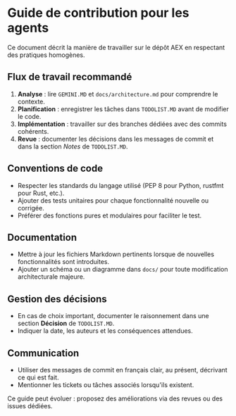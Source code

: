 # Guide de contribution pour les agents

Ce document décrit la manière de travailler sur le dépôt AEX en respectant des pratiques homogènes.

## Flux de travail recommandé
1. **Analyse** : lire `GEMINI.MD` et `docs/architecture.md` pour comprendre le contexte.
2. **Planification** : enregistrer les tâches dans `TODOLIST.MD` avant de modifier le code.
3. **Implémentation** : travailler sur des branches dédiées avec des commits cohérents.
4. **Revue** : documenter les décisions dans les messages de commit et dans la section _Notes_ de `TODOLIST.MD`.

## Conventions de code
- Respecter les standards du langage utilisé (PEP 8 pour Python, rustfmt pour Rust, etc.).
- Ajouter des tests unitaires pour chaque fonctionnalité nouvelle ou corrigée.
- Préférer des fonctions pures et modulaires pour faciliter le test.

## Documentation
- Mettre à jour les fichiers Markdown pertinents lorsque de nouvelles fonctionnalités sont introduites.
- Ajouter un schéma ou un diagramme dans `docs/` pour toute modification architecturale majeure.

## Gestion des décisions
- En cas de choix important, documenter le raisonnement dans une section **Décision** de `TODOLIST.MD`.
- Indiquer la date, les auteurs et les conséquences attendues.

## Communication
- Utiliser des messages de commit en français clair, au présent, décrivant ce qui est fait.
- Mentionner les tickets ou tâches associés lorsqu'ils existent.

Ce guide peut évoluer : proposez des améliorations via des revues ou des issues dédiées.
